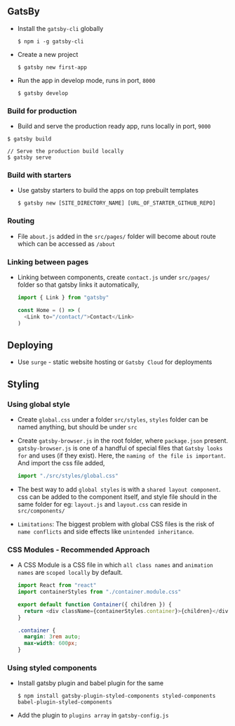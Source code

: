 ## GatsBy

- Install the `gatsby-cli` globally
  ```
  $ npm i -g gatsby-cli
  ```

- Create a new project
  ```
  $ gatsby new first-app
  ```

- Run the app in develop mode, runs in port, `8000`
  ```
  $ gatsby develop
  ```

### Build for production

- Build and serve the production ready app, runs locally in port, `9000`
```
$ gatsby build

// Serve the production build locally
$ gatsby serve
```

### Build with starters

- Use gatsby starters to build the apps on top prebuilt templates
  ```
  $ gatsby new [SITE_DIRECTORY_NAME] [URL_OF_STARTER_GITHUB_REPO]
  ```

### Routing

- File `about.js` added in the `src/pages/` folder will become about route which
  can be accessed as `/about`

### Linking between pages

- Linking between components, create `contact.js` under `src/pages/` folder so that
  gatsby links it automatically,
  ```JavaScript
  import { Link } from "gatsby"

  const Home = () => (  
    <Link to="/contact/">Contact</Link>
  )
  ```

## Deploying

- Use `surge` - static website hosting or `Gatsby Cloud` for deployments


## Styling

### Using global style

- Create `global.css` under a folder `src/styles`, `styles` folder can be named anything,
  but should be under `src`

- Create `gatsby-browser.js` in the root folder, where `package.json` present.
  `gatsby-browser.js` is one of a handful of special files that `Gatsby looks for`
  and uses (if they exist). Here, the `naming of the file is important`.
  And import the css file added,
  ```JavaScript
  import "./src/styles/global.css"
  ```

- The best way to add `global styles` is with a `shared layout component`.
  css can be added to the component itself, and style file should in the same folder
  for eg: `layout.js` and `layout.css` can reside in `src/components/`

- `Limitations`: The biggest problem with global CSS files is the risk of `name conflicts`
  and side effects like `unintended inheritance`.

### CSS Modules - Recommended Approach

- A CSS Module is a CSS file in which `all class names` and `animation names` are `scoped locally` by default.
  ```JavaScript
  import React from "react"
  import containerStyles from "./container.module.css"

  export default function Container({ children }) {
    return <div className={containerStyles.container}>{children}</div>
  }
  ```

  ```css
  .container {
    margin: 3rem auto;
    max-width: 600px;
  }
  ```

### Using styled components

- Install gatsby plugin and babel plugin for the same
  ```
  $ npm install gatsby-plugin-styled-components styled-components babel-plugin-styled-components
  ```

- Add the plugin to `plugins array` in `gatsby-config.js`
